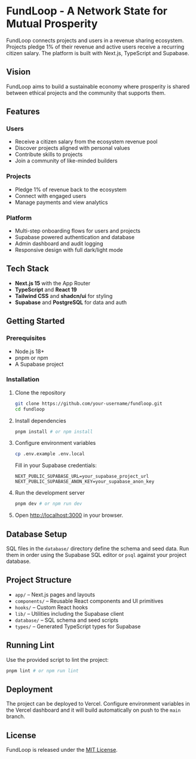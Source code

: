 # FundLoop - A Network State for Mutual Prosperity

FundLoop connects projects and users in a revenue sharing ecosystem. Projects
pledge 1% of their revenue and active users receive a recurring citizen salary.
The platform is built with Next.js, TypeScript and Supabase.

## Vision

FundLoop aims to build a sustainable economy where prosperity is shared between
ethical projects and the community that supports them.

## Features

### Users
- Receive a citizen salary from the ecosystem revenue pool
- Discover projects aligned with personal values
- Contribute skills to projects
- Join a community of like-minded builders

### Projects
- Pledge 1% of revenue back to the ecosystem
- Connect with engaged users
- Manage payments and view analytics

### Platform
- Multi-step onboarding flows for users and projects
- Supabase powered authentication and database
- Admin dashboard and audit logging
- Responsive design with full dark/light mode

## Tech Stack

- **Next.js 15** with the App Router
- **TypeScript** and **React 19**
- **Tailwind CSS** and **shadcn/ui** for styling
- **Supabase** and **PostgreSQL** for data and auth

## Getting Started

### Prerequisites

- Node.js 18+
- pnpm or npm
- A Supabase project

### Installation

1. Clone the repository
   ```bash
   git clone https://github.com/your-username/fundloop.git
   cd fundloop
   ```
2. Install dependencies
   ```bash
   pnpm install # or npm install
   ```
3. Configure environment variables
   ```bash
   cp .env.example .env.local
   ```
   Fill in your Supabase credentials:
   ```env
   NEXT_PUBLIC_SUPABASE_URL=your_supabase_project_url
   NEXT_PUBLIC_SUPABASE_ANON_KEY=your_supabase_anon_key
   ```
4. Run the development server
   ```bash
   pnpm dev # or npm run dev
   ```
5. Open [http://localhost:3000](http://localhost:3000) in your browser.

## Database Setup

SQL files in the `database/` directory define the schema and seed data.
Run them in order using the Supabase SQL editor or `psql` against your
project database.

## Project Structure

- `app/` – Next.js pages and layouts
- `components/` – Reusable React components and UI primitives
- `hooks/` – Custom React hooks
- `lib/` – Utilities including the Supabase client
- `database/` – SQL schema and seed scripts
- `types/` – Generated TypeScript types for Supabase

## Running Lint

Use the provided script to lint the project:

```bash
pnpm lint # or npm run lint
```

## Deployment

The project can be deployed to Vercel. Configure environment variables in the
Vercel dashboard and it will build automatically on push to the `main` branch.

## License

FundLoop is released under the [MIT License](LICENSE).

